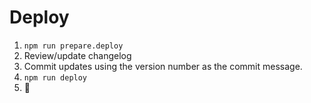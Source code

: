# Deploy

1. `npm run prepare.deploy`
2. Review/update changelog
3. Commit updates using the version number as the commit message.
4. `npm run deploy`
5. :tada: